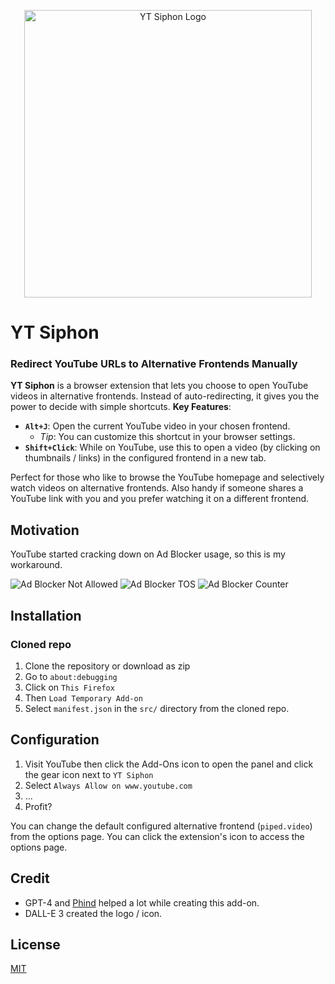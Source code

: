 <p align="center">
  <img width="460" src="src/icons/logo.png" alt="YT Siphon Logo">
</p>

# YT Siphon
### Redirect YouTube URLs to Alternative Frontends Manually

**YT Siphon** is a browser extension that lets you choose to open YouTube videos in alternative frontends. Instead of auto-redirecting, it gives you the power to decide with simple shortcuts.
**Key Features**:
- **`Alt+J`**: Open the current YouTube video in your chosen frontend.
  - *Tip*: You can customize this shortcut in your browser settings.
- **`Shift+Click`**: While on YouTube, use this to open a video (by clicking on thumbnails / links) in the configured frontend in a new tab.

Perfect for those who like to browse the YouTube homepage and selectively watch videos on alternative frontends. Also handy if someone shares a YouTube link with you and you prefer watching it on a different frontend.

## Motivation
YouTube started cracking down on Ad Blocker usage, so this is my workaround.

![Ad Blocker Not Allowed](screenshots/adblocker-notallowed.jpg)
![Ad Blocker TOS](screenshots/adblocker-tos.png)
![Ad Blocker Counter](screenshots/adblocker-counter.png)

## Installation

### Cloned repo
1. Clone the repository or download as zip
2. Go to `about:debugging`
3. Click on `This Firefox`
4. Then `Load Temporary Add-on`
5. Select `manifest.json` in the `src/` directory from the cloned repo.


## Configuration
1. Visit YouTube then click the Add-Ons icon to open the panel and click the gear icon next to `YT Siphon`
2. Select `Always Allow on www.youtube.com`
3. ...
4. Profit?

You can change the default configured alternative frontend (`piped.video`) from the options page. You can click the extension's icon to access the options page.

## Credit
- GPT-4 and [Phind](https://www.phind.com/) helped a lot while creating this add-on.
- DALL-E 3 created the logo / icon.

## License
[MIT](https://www.tldrlegal.com/license/mit-license)
